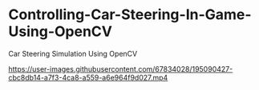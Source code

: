 # Controlling-Car-Steering-In-Game-Using-OpenCV
Car Steering Simulation Using OpenCV



https://user-images.githubusercontent.com/67834028/195090427-cbc8db14-a7f3-4ca8-a559-a6e964f9d027.mp4

